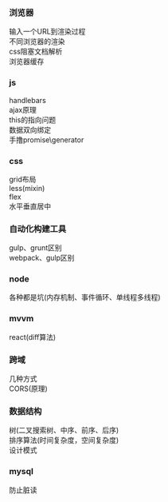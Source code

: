 ### 浏览器
输入一个URL到渲染过程  
不同浏览器的渲染  
css阻塞文档解析    
浏览器缓存  

### js
handlebars  
ajax原理  
this的指向问题  
数据双向绑定  
手撸promise\generator  

### css
grid布局  
less(mixin)  
flex  
水平垂直居中  

### 自动化构建工具
gulp、grunt区别  
webpack、gulp区别  

### node
各种都是坑(内存机制、事件循环、单线程多线程)  

### mvvm
react(diff算法) 

### 跨域
几种方式  
CORS(原理)    

### 数据结构
树(二叉搜索树、中序、前序、后序)   
排序算法(时间复杂度，空间复杂度)  
设计模式  

### mysql
防止脏读  
